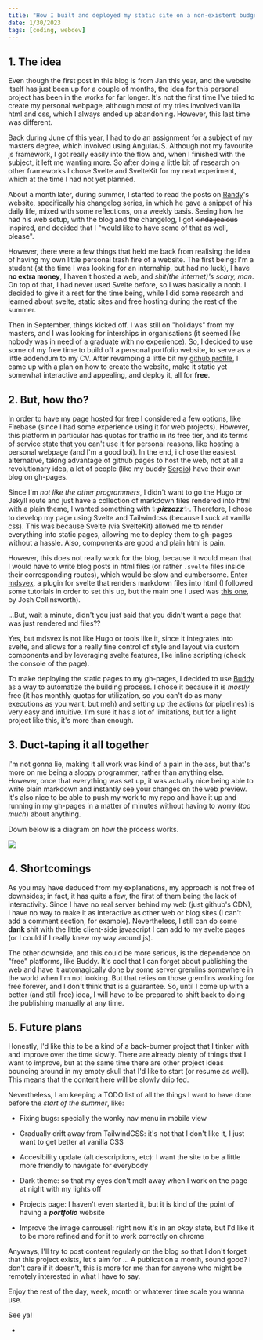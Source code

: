 ```yaml
---
title: "How I built and deployed my static site on a non-existent budget"
date: 1/30/2023
tags: [coding, webdev]
---
```


## 1. The idea

Even though the first post in this blog is from Jan this year, and the website itself has just been up for a couple of months, the idea for this personal project has been in the works for far longer. It's not the first time I've tried to create my personal webpage, although most of my tries involved vanilla html and css, which I always ended up abandoning. However, this last time was different. 

Back during June of this year, I had to do an assignment for a subject of my masters degree, which involved using AngularJS. Although not my favourite js framework, I got really easily into the flow and, when I finished with the subject, it left me wanting more. So after doing a little bit of research on other frameworks I chose Svelte and SvelteKit for my next experiment, which at the time I had not yet planned.

About a month later, during summer, I started to read the posts on [Randy](https://randy.gg)'s website, specifically his changelog series, in which he gave a snippet of his daily life, mixed with some reflections, on a weekly basis. Seeing how he had his web setup, with the blog and the changelog, I got ~~kinda jealous~~ inspired, and decided that I "would like to have some of that as well, please".

However, there were a few things that held me back from realising the idea of having my own little personal trash fire of a website. The first being: I'm a student (at the time I was looking for an internship, but had no luck), I have **no extra money**, I haven't hosted a web, and _shit(the internet)'s scary, man_. On top of that, I had never used Svelte before, so I was basically a noob. I decided to give it a rest for the time being, while I did some research and learned about svelte, static sites and free hosting during the rest of the summer.

Then in September, things kicked off. I was still on "holidays" from my masters, and I was looking for interships in organisations (it seemed like nobody was in need of a graduate with no experience). So, I decided to use some of my free time to build off a personal portfolio website, to serve as a little addendum to my CV. After revamping a little bit my [github profile](https://github.com/luiscruzv99), I came up with a plan on how to create the website, make it static yet somewhat interactive and appealing, and deploy it, all for **free**.

## 2. But, how tho?

In order to have my page hosted for free I considered a few options, like Firebase (since I had some experience using it for web projects). However, this platform in particular has quotas for traffic in its free tier, and its terms of service state that you can't use it for personal reasons, like hosting a personal webpage (and I'm a good boi). In the end, i chose the easiest alternative, taking advantage of github pages to host the web, not at all a revolutionary idea, a lot of people (like my buddy [Sergio](https://sergioquijanorey.github.io/)) have their own blog on gh-pages.

Since I'm _not like the other programmers_, I didn't want to go the Hugo or Jekyll route and just have a collection of markdown files rendered into html with a plain theme, I wanted something with ✨_**pizzazz**_✨. Therefore, I chose to develop my page using Svelte and Tailwindcss (because I suck at vanilla css). This was because Svelte (via SvelteKit) allowed me to render everything into static pages, allowing me to deploy them to gh-pages without a hassle. Also, components are good and plain html is pain.

However, this does not really work for the blog, because it would mean that I would have to write blog posts in html files (or rather `.svelte` files inside their corresponding routes), which would be slow and cumbersome. Enter [mdsvex](https://mdsvex.com/), a plugin for svelte that renders markdown files into html (I followed some tutorials in order to set this up, but the main one I used was [this one](https://joshcollinsworth.com/blog/build-static-sveltekit-markdown-blog), by Josh Collinsworth). 

...But, wait a minute, didn't you just said that you didn't want a page that was just rendered md files?? 

Yes, but mdsvex is not like Hugo or tools like it, since it integrates into svelte, and allows for a really fine control of style and layout via custom components and by leveraging svelte features, like inline scripting (check the console of the page).
<script>
    import diag from '$lib/assets/making_of.drawio.png'
    console.log("Hey, you checked me out!")
</script>

To make deploying the static pages to my gh-pages, I decided to use [Buddy](https://buddy.works) as a way to automatize the building process. I chose it because it is _mostly_ free (it has monthly quotas for utilization, so you can't do as many executions as you want, but meh) and setting up the actions (or pipelines) is very easy and intuitive. I'm sure it has a lot of limitations, but for a light project like this, it's more than enough.

## 3. Duct-taping it all together

I'm not gonna lie, making it all work was kind of a pain in the ass, but that's more on me being a sloppy programmer, rather than anything else. However, once that everything was set up, it was actually nice being able to write plain markdown and instantly see your changes on the web preview. It's also nice to be able to push my work to my repo and have it up and running in my gh-pages in a matter of minutes without having to worry (_too much_) about anything.

Down below is a diagram on how the process works.

![]({diag})

## 4. Shortcomings

As you may have deduced from my explanations, my approach is not free of downsides; in fact, it has quite a few, the first of them being the lack of interactivity. Since I have no real server behind my web (just github's CDN), I have no way to make it as interactive as other web or blog sites (I can't add a comment section, for example). Nevertheless, I still can do some **dank** shit with the little client-side javascript I can add to my svelte pages (or I could if I really knew my way around js).

The other downside, and this could be more serious, is the dependence on "free" platforms, like Buddy. It's cool that I can forget about publishing the web and have it automagically done by some server gremlins somewhere in the world when I'm not looking. But that relies on those gremlins working for free forever, and I don't think that is a guarantee. So, until I come up with a better (and still free) idea, I will have to be prepared to shift back to doing the publishing manually at any time.

## 5. Future plans

Honestly, I'd like this to be a kind of a back-burner project that I tinker with and improve over the time slowly. There are already plenty of things that I want to improve, but at the same time there are other project ideas bouncing around in my empty skull that I'd like to start (or resume as well). This means that the content here will be slowly drip fed.

Nevertheless, I am keeping a TODO list of all the things I want to have done before the _start of the summer_, like:
- Fixing bugs: specially the wonky nav menu in mobile view

- Gradually drift away from TailwindCSS: it's not that I don't like it, I just want to get better at vanilla CSS

- Accesibility update (alt descriptions, etc): I want the site to be a little more friendly to navigate for everybody

- Dark theme: so that my eyes don't melt away when I work on the page at night with my lights off

- Projects page: I haven't even started it, but it is kind of the point of having a _**portfolio**_ website

- Improve the image carrousel: right now it's in an _okay_ state, but I'd like it to be more refined and for it to work correctly on chrome

Anyways, I'll try to post content regularly on the blog so that I don't forget that this project exists, let's aim for ... A publication a month, sound good? I don't care if it doesn't, this is more for me than for anyone who might be remotely interested in what I have to say.

Enjoy the rest of the day, week, month or whatever time scale you wanna use.

See ya!





-
